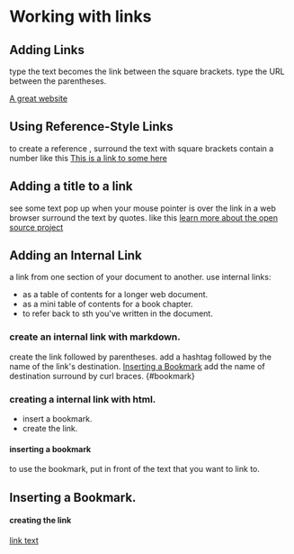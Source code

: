 # Working with links

## Adding Links []()

type the text becomes the link between the square brackets. type the URL between the parentheses.

[A great website](https://www.inter.net)

## Using Reference-Style Links

to create a reference , surround the text with square brackets contain a number
like this [This is a link to some here][1]

[1]: https://www.inter.net

## Adding a title to a link

see some text pop up when your mouse pointer is over the link in a web browser
surround the text by quotes. like this
[learn more about the open source project](https://opensource.org "At my blog, open source")

## Adding an Internal Link

a link from one section of your document to another. use internal links:

- as a table of contents for a longer web document.
- as a mini table of contents for a book chapter.
- to refer back to sth you've written in the document.

### create an internal link with markdown.

create the link followed by parentheses. add a hashtag followed by the name of the link's destination.
[Inserting a Bookmark](#bookmark)
add the name of destination surround by curl braces.
{\#bookmark}

### creating a internal link with html.

- insert a bookmark.
- create the link.

#### inserting a bookmark

<a name="bookmark"></a>
to use the bookmark, put in front of the text that you want to link to.

## <a name="inserting"></a>Inserting a Bookmark.

#### creating the link

[link text](#inserting)
